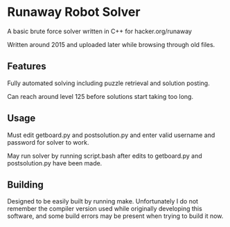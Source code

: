 # Runaway Robot Solver
A basic brute force solver written in C++ for hacker.org/runaway

Written around 2015 and uploaded later while browsing through old files.

## Features
Fully automated solving including puzzle retrieval and solution posting.

Can reach around level 125 before solutions start taking too long.

## Usage
Must edit getboard.py and postsolution.py and enter valid username and password for solver to work.

May run solver by running script.bash after edits to getboard.py and postsolution.py have been made.

## Building
Designed to be easily built by running make. Unfortunately I do not remember the compiler version used while originally developing this software, and some build errors may be present when trying to build it now.
